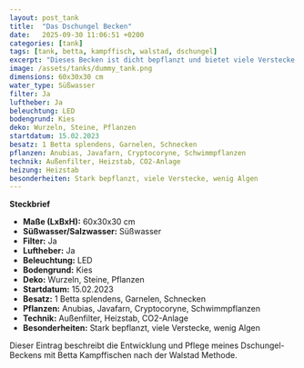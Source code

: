```yaml
---
layout: post_tank
title:  "Das Dschungel Becken"
date:   2025-09-30 11:06:51 +0200
categories: [tank]
tags: [tank, betta, kampffisch, walstad, dschungel]
excerpt: "Dieses Becken ist dicht bepflanzt und bietet viele Verstecke."
image: /assets/tanks/dummy_tank.png
dimensions: 60x30x30 cm
water_type: Süßwasser
filter: Ja
luftheber: Ja
beleuchtung: LED
bodengrund: Kies
deko: Wurzeln, Steine, Pflanzen
startdatum: 15.02.2023
besatz: 1 Betta splendens, Garnelen, Schnecken
pflanzen: Anubias, Javafarn, Cryptocoryne, Schwimmpflanzen
technik: Außenfilter, Heizstab, CO2-Anlage
heizung: Heizstab
besonderheiten: Stark bepflanzt, viele Verstecke, wenig Algen
---
```


**Steckbrief**

- **Maße (LxBxH):** 60x30x30 cm  
- **Süßwasser/Salzwasser:** Süßwasser  
- **Filter:** Ja  
- **Luftheber:** Ja  
- **Beleuchtung:** LED  
- **Bodengrund:** Kies  
- **Deko:** Wurzeln, Steine, Pflanzen  
- **Startdatum:** 15.02.2023  
- **Besatz:** 1 Betta splendens, Garnelen, Schnecken  
- **Pflanzen:** Anubias, Javafarn, Cryptocoryne, Schwimmpflanzen  
- **Technik:** Außenfilter, Heizstab, CO2-Anlage  
- **Besonderheiten:** Stark bepflanzt, viele Verstecke, wenig Algen  

Dieser Eintrag beschreibt die Entwicklung und Pflege meines Dschungel-Beckens mit Betta Kampffischen nach der Walstad Methode.

